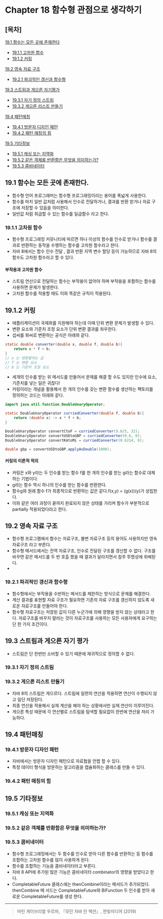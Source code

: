 # Chapter 18 함수형 관점으로 생각하기
## [목차] 
[19.1 함수는 모든 곳에 존재한다](#191-함수는-모든-곳에-존재한다)  
* [19.1.1 고차원 함수](#191-함수는-모든-곳에-존재한다)  
* [19.1.2 커링](#1912-커링)  

[19.2 영속 자료 구조](#192-영속-자료-구조)
* [19.2.1 파괴적인 갱신과 함수형](#1921-파괴적인-갱신과-함수형)

[19.3 스트림과 게으른 자기평가](#193-스트림과-게으른-자기-평가)
* [19.3.1 자기 정의 스트림](#1931-자기-정의-스트림)
* [19.3.2 게으른 리스트 만들기](#1932-게으른-리스트-만들기)

[19.4 패턴매칭](#194-패턴매칭)
* [19.4.1 방문자 디자인 패턴](#1941-방문자-디자인-패턴)
* [19.4.2 패턴 매칭의 힘](#1942-패턴-매칭의-힘)

[19.5 기타정보]()
* [19.5.1 캐싱 또는 지역화]()
* [19.5.2 같은 객체를 반환함은 무엇을 의미하는가?](#1952-같은-객체를-반환함은-무엇을-의미하는가)
* [19.5.3 콤비네이터](#1953-콤비네이터)


## 19.1 함수는 모든 곳에 존재한다.
- 함수형 언어 프로그래머는 함수형 프로그래밍이라는 용어를 폭넓게 사용한다. 
- 함수를 마치 일반 값처럼 사용해서 인수로 전달하거나, 결과를 반환 받거나 자료 구조에 저장할 수 있음을 의미한다. 
- 일반값 처럼 취급할 수 있는 함수를 일급함수 라고 한다. 
### 19.1.1 고차원 함수
- 함수형 프로그래밍 커뮤니티에 따르면 하나 이상의 함수를 인수로 받거나 함수를 결과로 반환하는 동작을 수행하는 함수를 고차원 함수라고 한다. 
- 자바 8에서는 함수 인수 전달 , 결과 반환 지역 변수 할당 등이 가능하므로 자바 8의 함수도 고차원 함수라고 할 수 있다. 
#### 부작용과 고차원 함수 
- 스트림 연산으로 전달하는 함수는 부작용이 없어야 하며 부작용을 포함하는 함수를 사용하면 문제가 발생한다. 
- 고차원 함수를 적용할 때도 이와 똑같은 규칙이 적용된다. 
## 19.1.2 커링
- 애플리케이션이 국제화를 지원해야 하는데 이때 단위 변환 문제가 발생할 수 있다. 
- 변환 요소와 기준치 조정 요소가 단위 변환 결과를 좌우한다. 
- 섭씨를 화씨로 변환하는 공식은 아래와 같다. 
```java
static double converter(double x, double f, double b){
    return x * f + b;
}
// x 는 변환할려는 값 
// f 는 변환 요소 
// b 는 기준치 조정 요소 
```
- 세개의 인수를 받는 위 메서드를 만들어서 문제를 해결 할 수도 있지만 인수에 요소, 기준치를 넣는 일은 귀찮다! 
- 커링이라는 개념을 활용해서 한 개의 인수를 갖는 변환 함수를 생산하는 팩토리를 정의하는 코드는 아래와 같다.

```java
import java.util.function.DoubleUnaryOperator;

static DoubleUnaryOperator curriedConverter(double f, double b){
    return (double x) -> x * f + b; 
}

DoubleUnaryOperator convertCtoF = curriedConverter(9.0/5, 32); 
DoubleUnaryOperator convertUSDtoGBP = curriedConverter(0.6, 0); 
DoubleUnaryOperator convertKmtoMi = curriedConverter(0.6214, 0);

double gbp = convertUSDtoGBP.applyAsDouble(1000);
```
#### 커링의 이론적 적의 
- 커링은 x와 y라는 두 인수를 받는 함수 f를 한 개의 인수를 받는 g라는 함수로 대체하는 기법이다. 
- g라는 함수 역시 하나의 인수를 받는 함수를 반환한다.
- 함수g와 원래 함수 f가 최종적으로 반환하는 값은 같다.f(x,y) = (g(x))(y)가 성립한다.
- 이와 같은 여러 과정이 끝까지 완료되지 않은 상태를 가리켜 함수가 부분적으로 partially 적용되었다라고 한다.

## 19.2 영속 자료 구조
- 함수형 프로그램에서 함수는 자료구조, 불변 자료구조 등의 용어도 사용하지만 영속 자료구조 라고 부른다. 
- 함수형 메서드에서는 전역 자료구조, 인수로 전달된 구조를 갱신할 수 없다. 구조를 바꾸면 같은 메서드를 두 번 호출 했을 때 결과가 달라지면서 참주 투명성에 위배된다. 
- 
### 19.2.1 파괴적인 갱신과 함수형
- 함수형에서는 부작용을 수반하는 메서드를 제한하는 방식으로 문제를 해결한다. 
- 계산 결과를 표현할 자료 구조가 필요하면 기존의 자료 구조를 갱신하지 않도록 새로운 자료구조를 만들어야 한다.
- 함수형 자료구조는 저장된 값이 다른 누군가에 의해 영향을 받지 않는 상태라고 한다. 자료구조를 바꾸지 말라는 것이 자료구조를 사용하는 모든 사용자에게 요구하는 단 한 가지 조건이다.

## 19.3 스트림과 게으른 자기 평가 
- 스트림은 단 한번만 소비할 수 있기 때문에 재귀적으로 정의할 수 없다. 
### 19.3.1 자기 정의 스트림
### 19.3.2 게으른 리스트 만들기
- 자바 8의 스트림은 게으르다. 스트림에 일련의 연산을 적용하면 연산이 수행되지 않고 일단 저장된다. 
- 최종 연산을 적용해서 실제 계산을 해야 하는 상황에서만 실제 연산이 이루어진다. 
- 게으른 특성 때문에 각 연산별로 스트림을 탐색할 필요없이 한번에 연산을 처리 가능하다. 
## 19.4 패턴매칭
### 19.4.1 방문자 디자인 패턴
- 자바에서는 방문자 디자인 패턴으로 자료협을 언랩 할 수 있다. 
- 특정 데이터 형식을 방문하는 알고리즘을 캡슐화하는 클래스를 만들 수 있다. 
### 19.4.2 패턴 매칭의 힘
## 19.5 기타정보
### 19.5.1 캐싱 또는 지역화
### 19.5.2 같은 객체를 반환함은 무엇을 의미하는가?
### 19.5.3 콤비네이터
- 함수형 프로그래밍에서는 두 함수를 인수로 받아 다른 함수를 반환하는 등 함수를 조합하는 고차원 함수를 많이 사용하게 된다. 
- 함수를 조합하는 기능을 콤비네이터라고 부른다. 
- 자바 8 API에 추가된 많은 기능은 콤비네이터 combinator의 영향을 받았다고 한다. 
- CompletableFuture 클래스에는 thenCombine이라는 메서드가 추가되었다. thenCombine 메 서드는 CompletableFuture와 BiFunction 두 인수를 받아 새로운 CompletableFuture를 생성 한다.

***
> 마틴 게이브리얼 우르마, 『모던 자바 인 액션』, 한빛미디어 (2019)  
